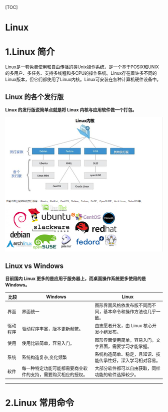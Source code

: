[TOC]

# Linux 

# 1.Linux 简介

Linux是一套免费使用和自由传播的类Unix操作系统，是一个基于POSIX和UNIX的多用户、多任务、支持多线程和多CPU的操作系统。Linux存在着许多不同的Linux版本，但它们都使用了Linux内核。Linux可安装在各种计算机硬件设备中。

<h2>Linux 的各个发行版</h2>

**Linux 的发行版说简单点就是将 Linux 内核与应用软件做一个打包。**

![1](../img/Linux_img/1.png)


<h2>Linux vs Windows</h2>

**目前国内 Linux 更多的是应用于服务器上，而桌面操作系统更多使用的是 Windows。**

 比较 | Windows | Linux 
 ------ | ------ | ------ 
 界面  | 界面统一 | 图形界面风格依发布版不同而不同，基本命令和操作方法也几乎一致。
 驱动程序 | 驱动程序丰富，版本更新频繁。 | 由志愿者开发，由 Linux 核心开发小组发布。
 使用 |	使用比较简单，容易入门。| 图形界面使用简单，容易入门。文字界面，需要学习才能掌握。
 系统 |	系统构造复杂,变化频繁 | 系统构造简单、稳定，且知识、技能传承性好，深入学习相对容易。
 软件 |	每一种特定功能可能都需要商业软件的支持，需要购买相应的授权。 | 大部分软件都可以自由获取，同样功能的软件选择较少。
 
---

# 2.Linux 常用命令

